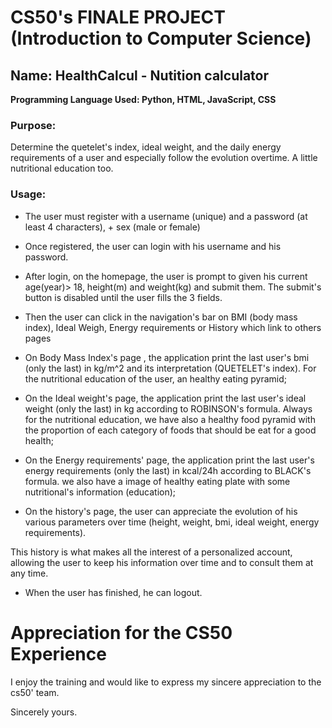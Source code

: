 # CS50's FINALE PROJECT (Introduction to Computer Science)

## Name: HealthCalcul - Nutition calculator

**Programming Language Used: Python, HTML, JavaScript, CSS**

### Purpose: 
Determine the quetelet's index, ideal weight, and the daily energy requirements of a user
and especially follow the evolution overtime. A little nutritional education too.

### Usage:
- The user must register with a username (unique)  and a password (at least 4 characters), + sex (male or female)
- Once registered, the user can login with his username and his password.

- After login, on the homepage, the user is prompt to given his current age(year)> 18, height(m) and weight(kg) and submit them.
The submit's button is disabled until the user fills the 3 fields.

- Then the user can click in the navigation's bar on BMI (body mass index), Ideal Weigh, Energy requirements or History which link to others pages

 + On Body Mass Index's page , the application print the last user's bmi (only the last) in kg/m^2
and its interpretation (QUETELET's index). For the nutritional education of the user, an healthy eating pyramid;

+ On the Ideal weight's page, the application print the last user's ideal weight (only the last) in kg according to ROBINSON's formula.
Always for the nutritional education, we have also a  healthy food pyramid with the proportion of each category of foods that should be eat for a good health;

 + On the Energy requirements' page, the application print the last user's energy requirements (only the last) in kcal/24h according to BLACK's formula.
we also have a image of healthy eating plate with some nutritional's information (education);

+ On the history's page, the user can appreciate the evolution of his various parameters over time
(height, weight, bmi, ideal weight, energy requirements).

This history is what makes all the interest of a personalized account, allowing the user to keep his information over time and to consult them at any time.


- When the user has finished, he can logout.


# Appreciation for the CS50 Experience

I enjoy the training and would like to express my sincere appreciation to the cs50' team.

Sincerely yours.
